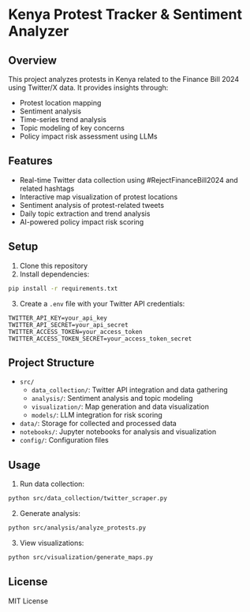 # Kenya Protest Tracker & Sentiment Analyzer

## Overview
This project analyzes protests in Kenya related to the Finance Bill 2024 using Twitter/X data. It provides insights through:
- Protest location mapping
- Sentiment analysis
- Time-series trend analysis
- Topic modeling of key concerns
- Policy impact risk assessment using LLMs

## Features
- Real-time Twitter data collection using #RejectFinanceBill2024 and related hashtags
- Interactive map visualization of protest locations
- Sentiment analysis of protest-related tweets
- Daily topic extraction and trend analysis
- AI-powered policy impact risk scoring

## Setup
1. Clone this repository
2. Install dependencies:
```bash
pip install -r requirements.txt
```
3. Create a `.env` file with your Twitter API credentials:
```
TWITTER_API_KEY=your_api_key
TWITTER_API_SECRET=your_api_secret
TWITTER_ACCESS_TOKEN=your_access_token
TWITTER_ACCESS_TOKEN_SECRET=your_access_token_secret
```

## Project Structure
- `src/`
  - `data_collection/`: Twitter API integration and data gathering
  - `analysis/`: Sentiment analysis and topic modeling
  - `visualization/`: Map generation and data visualization
  - `models/`: LLM integration for risk scoring
- `data/`: Storage for collected and processed data
- `notebooks/`: Jupyter notebooks for analysis and visualization
- `config/`: Configuration files

## Usage
1. Run data collection:
```bash
python src/data_collection/twitter_scraper.py
```
2. Generate analysis:
```bash
python src/analysis/analyze_protests.py
```
3. View visualizations:
```bash
python src/visualization/generate_maps.py
```

## License
MIT License 
